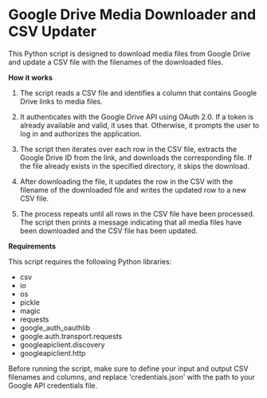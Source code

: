 # Google Drive Media Downloader and CSV Updater


This Python script is designed to download media files from Google Drive and update a CSV file with the filenames of the downloaded files.

**How it works**

1. The script reads a CSV file and identifies a column that contains Google Drive links to media files.

2. It authenticates with the Google Drive API using OAuth 2.0. If a token is already available and valid, it uses that. Otherwise, it prompts the user to log in and authorizes the application.

3. The script then iterates over each row in the CSV file, extracts the Google Drive ID from the link, and downloads the corresponding file. If the file already exists in the specified directory, it skips the download.

4. After downloading the file, it updates the row in the CSV with the filename of the downloaded file and writes the updated row to a new CSV file.

5. The process repeats until all rows in the CSV file have been processed. The script then prints a message indicating that all media files have been downloaded and the CSV file has been updated.
   
**Requirements**

This script requires the following Python libraries:

- csv
- io
- os
- pickle
- magic
- requests
- google_auth_oauthlib
- google.auth.transport.requests
- googleapiclient.discovery
- googleapiclient.http

Before running the script, make sure to define your input and output CSV filenames and columns, and replace 'credentials.json' with the path to your Google API credentials file.
